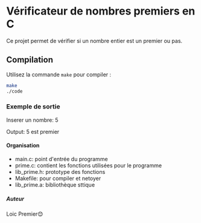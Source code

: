 # Vérificateur de nombres premiers en C

Ce projet permet de vérifier si un nombre entier est un premier ou pas.

## Compilation

Utilisez la commande `make` pour compiler :

```bash
make
./code
```

### Exemple de sortie
Inserer un nombre: 5

Output: 5 est premier

#### Organisation

* main.c: point d'entrée du programme
* prime.c: contient les fonctions utilisées pour le programme
* lib_prime.h: prototype des fonctions
* Makefile: pour compiler et netoyer
* lib_prime.a: bibliothèque sttique

##### Auteur
Loic Premier😊